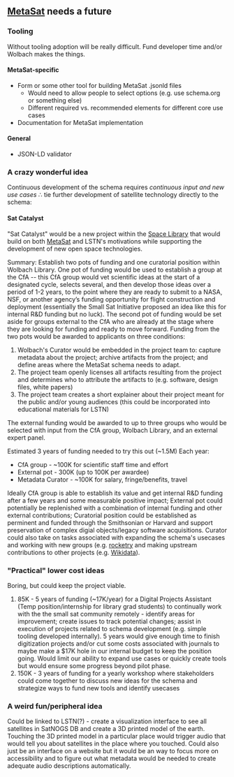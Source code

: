 ## [MetaSat](https://schema.space/) needs a future

### Tooling
Without tooling adoption will be really difficult. Fund developer time and/or Wolbach makes the things.

#### MetaSat-specific
* Form or some other tool for building MetaSat .jsonld files
  * Would need to allow people to select options (e.g. use schema.org or something else)
  * Different required vs. recommended elements for different core use cases
* Documentation for MetaSat implementation

#### General
* JSON-LD validator

### A crazy wonderful idea
Continuous development of the schema requires *continuous input and new use cases* ∴ tie further development of satellite technology directly to the schema: 

#### Sat Catalyst
"Sat Catalyst" would be a new project within the [Space Library](https://library.cfa.harvard.edu/space-library) that would build on both [MetaSat](https://schema.space/) and LSTN's motivations while supporting the development of new open space technologies.

Summary: Establish two pots of funding and one curatorial position within Wolbach Library. One pot of funding would be used to establish a group at the CfA -- this CfA group would vet scientific ideas at the start of a designated cycle, selects several, and then develop those ideas over a period of 1-2 years, to the point where they are ready to submit to a NASA, NSF, or another agency’s funding opportunity for flight construction and deployment (essentially the Small Sat Initiative proposed an idea like this for internal R&D funding but no luck). The second pot of funding would be set aside for groups external to the CfA who are already at the stage where they are looking for funding and ready to move forward. Funding from the two pots would be awarded to applicants on three conditions:
  1. Wolbach's Curator would be embedded in the project team to: capture metadata about the project; archive artifacts from the project; and define areas where the MetaSat schema needs to adapt.
  2. The project team openly licenses all artifacts resulting from the project and determines who to attribute the artifacts to (e.g. software, design files, white papers)
  3. The project team creates a short explainer about their project meant for the public and/or young audiences (this could be incorporated into educational materials for LSTN)
  
The external funding would be awarded to up to three groups who would be selected with input from the CfA group, Wolbach Library, and an external expert panel.

Estimated 3 years of funding needed to try this out (~1.5M)
Each year:
* CfA group - ~100K for scientific staff time and effort
* External pot - 300K (up to 100K per awardee)
* Metadata Curator - ~100K for salary, fringe/benefits, travel

Ideally CfA group is able to establish its value and get internal R&D funding after a few years and some measurable positive impact; External pot could potentially be replenished with a combination of internal funding and other external contributions; Curatorial position could be established as perminent and funded through the Smithsonian or Harvard and support preservation of complex digial objects/legacy software acquisitions. Curator could also take on tasks associated with expanding the schema's usecases and working with new groups (e.g. [rocketry](https://twitter.com/ORocketry/status/1189573186763005952?s=20) and making upstream contributions to other projects (e.g. [Wikidata](https://www.wikidata.org/wiki/Q26540)).

### "Practical" lower cost ideas
Boring, but could keep the project viable.

1. 85K - 5 years of funding (~17K/year) for a Digital Projects Assistant (Temp position/internship for library grad students) to continually work with the the small sat community remotely - identify areas for improvement; create issues to track potential changes; assist in execution of projects related to schema development (e.g. simple tooling developed internally). 5 years would give enough time to finish digitization projects and/or cut some costs associated with journals to maybe make a $17K hole in our internal budget to keep the position going. Would limit our ability to expand use cases or quickly create tools but would ensure some progress beyond pilot phase.
2. 150K - 3 years of funding for a yearly workshop where stakeholders could come together to discuss new ideas for the schema and strategize ways to fund new tools and identify usecases

### A weird fun/peripheral idea
Could be linked to LSTN(?) - create a visualization interface to see all satellites in SatNOGS DB and create a 3D printed model of the earth. Touching the 3D printed model in a particular place would trigger audio that would tell you about satellites in the place where you touched. Could also just be an interface on a website but it would be an way to focus more on accessibility and to figure out what metadata would be needed to create adequate audio descriptions automatically. 
